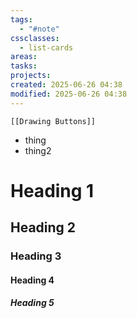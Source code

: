 ```yaml
---
tags:
  - "#note"
cssclasses:
  - list-cards
areas: 
tasks: 
projects: 
created: 2025-06-26 04:38
modified: 2025-06-26 04:38
---
```

```meta-bind-embed
[[Drawing Buttons]]
```

- thing
- thing2

# Heading 1

## Heading 2

### Heading 3

#### Heading 4

##### Heading 5

